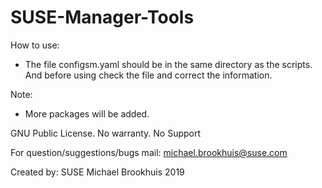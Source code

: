 # SUSE-Manager-Tools

How to use:
- The file configsm.yaml should be in the same directory as the scripts. And before using check the file and correct the information.



Note:
- More packages will be added.


GNU Public License. No warranty. No Support 

For question/suggestions/bugs mail: michael.brookhuis@suse.com

Created by: SUSE Michael Brookhuis 2019


